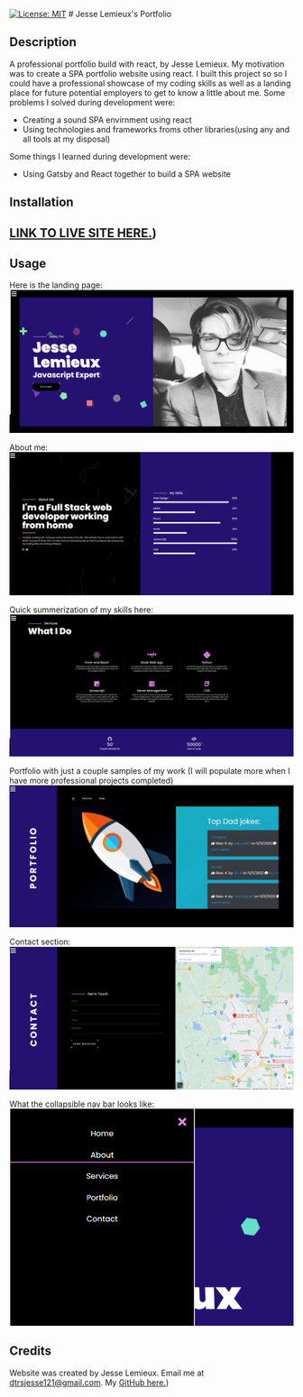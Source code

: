 [![License: MIT](https://img.shields.io/badge/License-MIT-yellow.svg)](https://opensource.org/licenses/MIT) # Jesse Lemieux's Portfolio

## Description

A professional portfolio build with react, by Jesse Lemieux. My motivation was to create a SPA portfolio website using react. I built this project so
so I could have a professional showcase of my coding skills as well as a landing place for future potential employers to get to know a little about me.
Some problems I solved during development were:
- Creating a sound SPA envirnment using react
- Using technologies and frameworks froms other libraries(using any and all tools at my disposal)

Some things I learned during development were:
- Using Gatsby and React together to build a SPA website

## Installation

## [LINK TO LIVE SITE HERE.](https://github.com/Jesse-Lemieux))

## Usage

Here is the landing page:
![Landing Page](content/images/scrnshots/hero.png)

About me: 
![About Me](content/images/scrnshots/about.png)

Quick summerization of my skills here:
![Skills](content/images/scrnshots/skills.png)

Portfolio with just a couple samples of my work (I will populate more when I have more professional projects completed)
![Portfolio](content/images/scrnshots/portfolio.png)

Contact section:
![Contact](content/images/scrnshots/contact.png)

What the collapsible nav bar looks like: 
![Contact](content/images/scrnshots/nav.png)

## Credits

Website was created by Jesse Lemieux.
Email me at dtrsjesse121@gmail.com. 
My [GitHub here.](https://github.com/Jesse-Lemieux))
